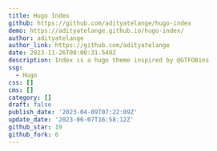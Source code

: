 ```yaml
---
title: Hugo Index
github: https://github.com/adityatelange/hugo-index
demo: https://adityatelange.github.io/hugo-index/
author: adityatelange
author_link: https://github.com/adityatelange
date: 2023-11-26T08:00:31.549Z
description: Index is a hugo theme inspired by @GTFOBins
ssg:
  - Hugo
css: []
cms: []
category: []
draft: false
publish_date: '2023-04-09T07:22:09Z'
update_date: '2023-06-07T16:58:12Z'
github_star: 19
github_fork: 6
---
```

